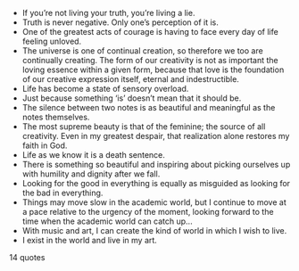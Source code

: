  - If you’re not living your truth, you’re living a lie.
 - Truth is never negative. Only one’s perception of it is.
 - One of the greatest acts of courage is having to face every day of life feeling unloved.
 - The universe is one of continual creation, so therefore we too are continually creating. The form of our creativity is not as important the loving essence within a given form, because that love is the foundation of our creative expression itself, eternal and indestructible.
 - Life has become a state of sensory overload.
 - Just because something ‘is’ doesn’t mean that it should be.
 - The silence between two notes is as beautiful and meaningful as the notes themselves.
 - The most supreme beauty is that of the feminine; the source of all creativity. Even in my greatest despair, that realization alone restores my faith in God.
 - Life as we know it is a death sentence.
 - There is something so beautiful and inspiring about picking ourselves up with humility and dignity after we fall.
 - Looking for the good in everything is equally as misguided as looking for the bad in everything.
 - Things may move slow in the academic world, but I continue to move at a pace relative to the urgency of the moment, looking forward to the time when the academic world can catch up...
 - With music and art, I can create the kind of world in which I wish to live.
 - I exist in the world and live in my art.

14 quotes